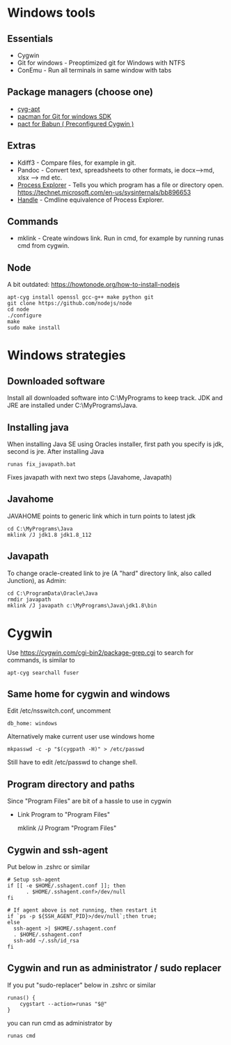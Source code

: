 # Windows tools

## Essentials
* Cygwin
* Git for windows - Preoptimized git for Windows with NTFS
* ConEmu - Run all terminals in same window with tabs

## Package managers (choose one)
* [cyg-apt](https://github.com/transcode-open/apt-cyg)
* [pacman for Git for windows SDK](https://github.com/git-for-windows/build-extra/releases)
* [pact for Babun ( Preconfigured Cygwin )](http://babun.github.io/)

## Extras
* Kdiff3 - Compare files, for example in git.
* Pandoc - Convert text, spreadsheets to other formats, ie docx-->md, xlsx --> md etc. 
* [Process Explorer](https://docs.microsoft.com/en-us/sysinternals/downloads/process-explorer) - Tells you which program has a file or directory open. <https://technet.microsoft.com/en-us/sysinternals/bb896653>
* [Handle](https://docs.microsoft.com/en-us/sysinternals/downloads/handle) - Cmdline equivalence of Process Explorer.

## Commands
* mklink - Create windows link. Run in cmd, for example by running runas cmd from cygwin. 


## Node
A bit outdated: https://howtonode.org/how-to-install-nodejs

    apt-cyg install openssl gcc-g++ make python git
    git clone https://github.com/nodejs/node
    cd node
    ./configure
    make
    sudo make install    

# Windows strategies

## Downloaded software
Install all downloaded software into C:\MyPrograms to keep track. JDK and JRE are installed under C:\MyPrograms\Java.

## Installing java
When installing Java SE using Oracles installer, first path you specify is jdk, second is jre. 
After installing Java

    runas fix_javapath.bat
Fixes javapath with next two steps (Javahome, Javapath)

## Javahome
JAVAHOME points to generic link which in turn points to latest jdk

    cd C:\MyPrograms\Java
    mklink /J jdk1.8 jdk1.8_112


## Javapath
To change oracle-created link to jre (A "hard" directory link, also called Junction), as Admin:

    cd C:\ProgramData\Oracle\Java
    rmdir javapath
    mklink /J javapath c:\MyPrograms\Java\jdk1.8\bin

# Cygwin
Use <https://cygwin.com/cgi-bin2/package-grep.cgi> to search for commands, is similar to

    apt-cyg searchall fuser
    
## Same home for cygwin and windows

Edit /etc/nsswitch.conf, uncomment

    db_home: windows 

Alternatively make current user use windows home

    mkpasswd -c -p "$(cygpath -H)" > /etc/passwd
Still have to edit /etc/passwd to change shell.

## Program directory and paths
Since "Program Files" are bit of a hassle to use in cygwin 
* Link Program to "Program Files"

    mklink /J Program "Program Files"

## Cygwin and ssh-agent
Put below in .zshrc or similar

    # Setup ssh-agent
    if [[ -e $HOME/.sshagent.conf ]]; then
          . $HOME/.sshagent.conf>/dev/null
    fi

    # If agent above is not running, then restart it
    if `ps -p ${SSH_AGENT_PID}>/dev/null`;then true;
    else
      ssh-agent >| $HOME/.sshagent.conf
      . $HOME/.sshagent.conf
      ssh-add ~/.ssh/id_rsa
    fi
    
## Cygwin and run as administrator / sudo replacer
If you put "sudo-replacer" below in .zshrc or similar

    runas() {
        cygstart --action=runas "$@"
    }
    
you can run cmd as administrator by

    runas cmd
    